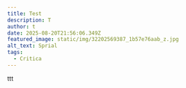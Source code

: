 ```yaml
---
title: Test
description: T
author: t
date: 2025-08-20T21:56:06.349Z
featured_image: static/img/32202569387_1b57e76aab_z.jpg
alt_text: Sprial
tags:
  - Critica
---
```

ttt